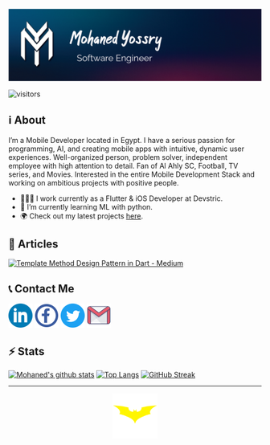 ![Cover](./assets/intro_cover.png)

![visitors](https://visitor-badge.glitch.me/badge?page_id=mohanedy98.1&left_color=dark&right_color=grey)


## ℹ️ About
I’m a Mobile Developer located in Egypt. I have a serious passion for programming, AI, and creating mobile apps with intuitive, dynamic user experiences. Well-organized person, problem solver, independent employee with high attention to detail. Fan of Al Ahly SC, Football, TV series, and Movies. Interested in the entire Mobile Development Stack and working on ambitious projects with positive people.

- 👨🏼‍💻 I work currently as a Flutter & iOS Developer at Devstric.
- 📖 I’m currently learning ML with python.
- 🌍 Check out my latest projects [here](https://mohanedy98.github.io).

## 📝 Articles

[![Template Method Design Pattern in Dart - Medium](https://github-readme-medium.vercel.app/?username=mohaned.y98)](https://medium.com/@mohaned.y98)

## 📞 Contact Me
[![LinkedIn](./assets/linkedin.png)](https://www.linkedin.com/in/mohanedy98)    [![Facebook](./assets/facebook.png)](https://www.facebook.com/mohanedy98)       [![Twitter](./assets/twitter.png)](https://twitter.com/mohanedy98)       [![Email](./assets/gmail.png)](mailto:mohaned.y98@gmail.com)

## ⚡️ Stats

 [![Mohaned's github stats](https://github-readme-stats.vercel.app/api?username=Mohanedy98&count_private=true&theme=cobalt&show_icons=true)](https://github.com/Mohanedy98)
[![Top Langs](https://github-readme-stats.vercel.app/api/top-langs/?username=Mohanedy98&layout=compact&theme=cobalt)](https://github.com/Mohanedy98) [![GitHub Streak](https://github-readme-streak-stats.herokuapp.com/?user=mohanedy98&theme=dark)](https://git.io/streak-stats)



---

<p align="center">
  <a href="https://twitter.com/mohanedy98"><img src="assets\batman.gif" width="90" height="90"  /> </a>
  </p>
  
<!--
**Mohanedy98/Mohanedy98** is a ✨ _special_ ✨ repository because its `README.md` (this file) appears on your GitHub profile.

Here are some ideas to get you started:

- 🔭 I’m currently working on ...
- 🌱 I’m currently learning ...
- 👯 I’m looking to collaborate on ...
- 🤔 I’m looking for help with ...
- 💬 Ask me about ...
- 📫 How to reach me: ...
- 😄 Pronouns: ...
- ⚡ Fun fact: ...
-->
